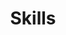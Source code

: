 ---
widget: features

# This file represents a page section.
headless: true

# Order that this section appears on the page.
weight: 67

title: Skills
subtitle:

# Showcase personal skills or business features.
feature:
  - description: I used R most days in my previous role. Tasks like merging, filtering and analyzing data were part of all the projects I worked on. I also wrote scripts to replicate most of these tasks and be able to save time when I was working on recurring projects. I also know how to build basic dashboards using Shiny. 
    icon: r-project
    icon_pack: fab
    name: R
  - description: I produced analysis and visualizations to answer research questions and to turn insights into stories, with which to communicate our findings to other stakeholders and audiences.
    icon: chart-line
    icon_pack: fas
    name: Data Analysis and Visualization
  - description: I was a spokesman for the projects I led and regularly gave interviews, participated in forums and represented them at conferences with stakeholders such as our users, donors or public officials. 
    icon: person-chalkboard
    icon_pack: fas
    name: Public Speaking and Presentations
  - description: I've published several research reports, policy analysis briefs, opinion articles, grant proposals and essays. I also routinely drafted and collaborated in writing press releases, social media materials and presentations.
    icon: file-word
    icon_pack: fas
    name: Writing
  - description: I was responsible for several analysis projects and some web tools that were part of our applied interventions. I was in charge of planning their goals and stages, tracking its processes and outcomes, and making sure the projects moved along timely and appropriately. 
    icon: list-check
    icon_pack: fas
    name: Project Management
  - description: I have basic SQL skills. The projects that I worked on and were centered on web tools occasionally required me to query data and filter it, before working with it in some other software like R or Excel. I also had to be familiar with parts of the data models, as I often prepared data for other collaborators to insert or update. 
    icon: code
    icon_pack: fas
    name: SQL
# Uncomment to use emoji icons.
#- icon: ":smile:"
#  icon_pack: "emoji"
#  name: "Emojiness"
#  description: "100%"

# Uncomment to use custom SVG icons.
# Place your custom SVG icon in `assets/media/icons/`.
# Reference the SVG icon name (without `.svg` extension) in the `icon` field.
# For example, reference `assets/media/icons/xyz.svg` as `icon: 'xyz'`
#- icon: "your-custom-icon-name"
#  icon_pack: "custom"
#  name: "Surfing"
#  description: "90%"
---